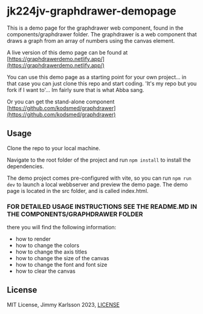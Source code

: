 # jk224jv-graphdrawer-demopage

This is a demo page for the graphdrawer web component, found in the components/graphdrawer folder.
The graphdrawer is a web component that draws a graph from an array of numbers using the canvas element.

A live version of this demo page can be found at [https://graphdrawerdemo.netlify.app/](https://graphdrawerdemo.netlify.app/)

You can use this demo page as a starting point for your own project... in that case you can just clone this repo and start coding.
'It's my repo but you fork if I want to'... Im fairly sure that is what Abba sang.

Or you can get the stand-alone component [https://github.com/kodsmed/graphdrawer](https://github.com/kodsmed/graphdrawer)

## Usage

Clone the repo to your local machine.

Navigate to the root folder of the project and run `npm install` to install the dependencies.

The demo project comes pre-configured with vite, so you can run `npm run dev` to launch a local webbserver and preview the demo page.
The demo page is located in the src folder, and is called index.html.

### FOR DETAILED USAGE INSTRUCTIONS SEE THE README.MD IN THE COMPONENTS/GRAPHDRAWER FOLDER

there you will find the following information:

* how to render
* how to change the colors
* how to change the axis titles
* how to change the size of the canvas
* how to change the font and font size
* how to clear the canvas

## License

MIT License, Jimmy Karlsson 2023, [LICENSE](LICENSE)
